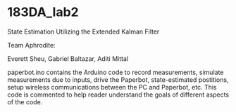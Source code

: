 # 183DA_lab2
State Estimation Utilizing the Extended Kalman Filter

Team Aphrodite:

Everett Sheu, Gabriel Baltazar, Aditi Mittal

paperbot.ino contains the Arduino code to record measurements, simulate measurements due to inputs, drive the Paperbot, state-estimated postitions, setup wireless communications between the PC and Paperbot, etc. This code is commented to help reader understand the goals of different aspects of the code.
